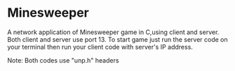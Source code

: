 # Minesweeper
A network application of Minesweeper game in C,using client and server.
Both client and server use port 13. To start game just run the server code on your terminal then run your client code with server's IP address.

Note: Both codes use "unp.h" headers

